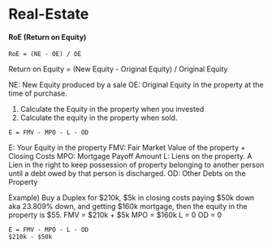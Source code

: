 # Real-Estate

#### RoE (Return on Equity)

```
RoE = (NE - OE) / OE
```
Return on Equity = (New Equity - Original Equity) / Original Equity

NE: New Equity produced by a sale
OE: Original Equity in the property at the time of purchase.

1. Calculate the Equity in the property when you invested
2. Calculate the equity in the property when sold.

```
E = FMV - MPO - L - OD
```
E: Your Equity in the property
FMV: Fair Market Value of the property + Closing Costs
MPO: Mortgage Payoff Amount
L: Liens on the property. A Lien in the right to keep possession of property belonging to another person until a debt owed by that person is discharged.
OD: Other Debts on the Property

Example)
Buy a Duplex for $210k, $5k in closing costs paying $50k down aka 23.809% down, and getting $160k mortgage, then the equity in the property is $55.
FMV = $210k + $5k
MPO = $160k
L = 0
OD = 0
```
E = FMV - MPO - L - OD
$210k - $50k
